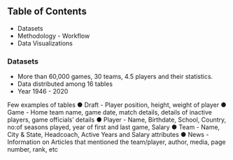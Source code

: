 ## Table of Contents
- Datasets
- Methodology - Workflow
- Data Visualizations

### Datasets
- More than 60,000 games, 30 teams, 4.5 players and their statistics.
- Data distributed among 16 tables
- Year 1946 - 2020

Few examples of tables
● Draft - Player position, height, weight of player
● Game - Home team name, game date, match details, details of inactive players, game officials’ 
details
● Player - Name, Birthdate, School, Country, no:of seasons played, year of first and last game, 
Salary 
● Team - Name, City & State, Headcoach, Active Years and Salary attributes
● News - Information on Articles that mentioned the team/player, author, media, page number, 
rank, etc
